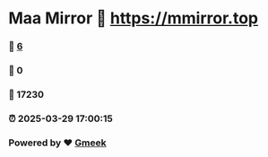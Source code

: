 # Maa Mirror :link: https://mmirror.top 
### :page_facing_up: [6](https://mmirror.top/tag.html) 
### :speech_balloon: 0 
### :hibiscus: 17230 
### :alarm_clock: 2025-03-29 17:00:15 
### Powered by :heart: [Gmeek](https://github.com/Meekdai/Gmeek)
